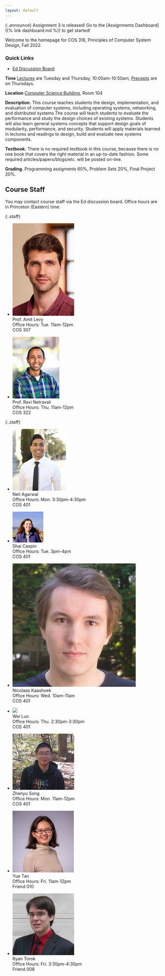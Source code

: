 ```yaml
---
layout: default
---
```


{:.announce}
Assignment 3 is released! Go to the [Assignments Dashboard]({% link dashboard.md %}) to get started!

Welcome to the homepage for COS 316, Principles of Computer System
Design, Fall 2022.

### Quick Links

  * [Ed Discussion Board](https://edstem.org/us/courses/23475)

**Time** [Lectures](lectures) are Tuesday and Thursday, 10:00am-10:50am, [Precepts](precepts) are on Thursdays.

**Location** [Computer Science Building](https://api.princeton.edu/campus-map/link?id=0167), Room 104

**Description.** This course teaches students the design,
implementation, and evaluation of computer systems, including operating
systems, networking, and distributed systems.The course will teach
students to evaluate the performance and study the design choices of
existing systems. Students will also learn general systems concepts that
support design goals of modularity, performance, and security. Students
will apply materials learned in lectures and readings to design, build
and evaluate new systems components.

**Textbook.** There is no required textbook in this course, because
there is no one book that covers the right material in an up-to-date
fashion. Some required articles/papers/blogs/etc. will be posted
on-line.

**Grading.** Programming assigments 60%, Problem Sets 20%, Final Project 20%.

## Course Staff

You may contact course staff via the Ed discussion board. Office hours are in
Princeton (Eastern) time.

{:.staff}
* ![](images/staff/amit-levy.jpg)\
Prof. Amit Levy\
Office Hours:
Tue. 11am-12pm\
COS 307

* ![](images/staff/ravi-netravali.jpg)\
Prof. Ravi Netravali\
Office Hours:
Thu. 11am-12pm\
COS 322


{:.staff}

* ![](images/staff/neil-agarwal.jpg)\
Neil Agarwal\
Office Hours:
Mon. 3:30pm-4:30pm\
COS 401

* ![](images/staff/shai.jpg)\
Shai Caspin\
Office Hours:
Tue. 3pm-4pm\
COS 401

* ![](images/staff/nick-kaashoek.jpg)\
Nicolaas Kaashoek\
Office Hours:
Wed. 10am-11am\
COS 401

* ![](images/staff/wei-luo.jpg)\
Wei Luo\
Office Hours:
Thu. 2:30pm-3:30pm\
COS 401

* ![](images/staff/zhenyu-song.jpg)\
Zhenyu Song\
Office Hours:
Mon. 11am-12pm\
COS 401


* ![](images/staff/yue-tan.jpg)\
Yue Tan\
Office Hours:
Fri. 11am-12pm\
Friend 010

* ![](images/staff/ryan-torok.jpg)\
Ryan Torok\
Office Hours:
Fri. 3:30pm-4:30pm\
Friend 008
